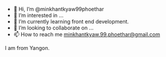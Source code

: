 - 👋 Hi, I’m @minkhantkyaw99phoethar
- 👀 I’m interested in ...
- 🌱 I’m currently learning front end development.
- 💞️ I’m looking to collaborate on ...
- 📫 How to reach me minkhantkyaw.99.phoethar@gmail.com

I am from Yangon.

<!---
minkhantkyaw99phoethar/minkhantkyaw99phoethar is a ✨ special ✨ repository because its `README.md` (this file) appears on your GitHub profile.
You can click the Preview link to take a look at your changes.
--->
